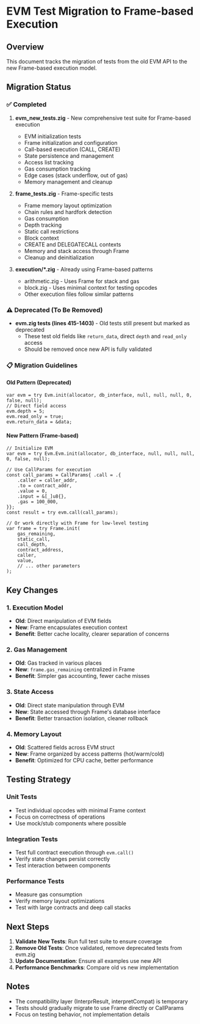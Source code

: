 # EVM Test Migration to Frame-based Execution

## Overview
This document tracks the migration of tests from the old EVM API to the new Frame-based execution model.

## Migration Status

### ✅ Completed
1. **evm_new_tests.zig** - New comprehensive test suite for Frame-based execution
   - EVM initialization tests
   - Frame initialization and configuration
   - Call-based execution (CALL, CREATE)
   - State persistence and management
   - Access list tracking
   - Gas consumption tracking
   - Edge cases (stack underflow, out of gas)
   - Memory management and cleanup

2. **frame_tests.zig** - Frame-specific tests
   - Frame memory layout optimization
   - Chain rules and hardfork detection
   - Gas consumption
   - Depth tracking
   - Static call restrictions
   - Block context
   - CREATE and DELEGATECALL contexts
   - Memory and stack access through Frame
   - Cleanup and deinitialization

3. **execution/*.zig** - Already using Frame-based patterns
   - arithmetic.zig - Uses Frame for stack and gas
   - block.zig - Uses minimal context for testing opcodes
   - Other execution files follow similar patterns

### ⚠️ Deprecated (To Be Removed)
- **evm.zig tests (lines 415-1403)** - Old tests still present but marked as deprecated
  - These test old fields like `return_data`, direct `depth` and `read_only` access
  - Should be removed once new API is fully validated

### 📋 Migration Guidelines

#### Old Pattern (Deprecated)
```zig
var evm = try Evm.init(allocator, db_interface, null, null, null, 0, false, null);
// Direct field access
evm.depth = 5;
evm.read_only = true;
evm.return_data = &data;
```

#### New Pattern (Frame-based)
```zig
// Initialize EVM
var evm = try Evm.Evm.init(allocator, db_interface, null, null, null, 0, false, null);

// Use CallParams for execution
const call_params = CallParams{ .call = .{
    .caller = caller_addr,
    .to = contract_addr,
    .value = 0,
    .input = &[_]u8{},
    .gas = 100_000,
}};
const result = try evm.call(call_params);

// Or work directly with Frame for low-level testing
var frame = try Frame.init(
    gas_remaining,
    static_call,
    call_depth,
    contract_address,
    caller,
    value,
    // ... other parameters
);
```

## Key Changes

### 1. Execution Model
- **Old**: Direct manipulation of EVM fields
- **New**: Frame encapsulates execution context
- **Benefit**: Better cache locality, clearer separation of concerns

### 2. Gas Management
- **Old**: Gas tracked in various places
- **New**: `frame.gas_remaining` centralized in Frame
- **Benefit**: Simpler gas accounting, fewer cache misses

### 3. State Access
- **Old**: Direct state manipulation through EVM
- **New**: State accessed through Frame's database interface
- **Benefit**: Better transaction isolation, cleaner rollback

### 4. Memory Layout
- **Old**: Scattered fields across EVM struct
- **New**: Frame organized by access patterns (hot/warm/cold)
- **Benefit**: Optimized for CPU cache, better performance

## Testing Strategy

### Unit Tests
- Test individual opcodes with minimal Frame context
- Focus on correctness of operations
- Use mock/stub components where possible

### Integration Tests
- Test full contract execution through `evm.call()`
- Verify state changes persist correctly
- Test interaction between components

### Performance Tests
- Measure gas consumption
- Verify memory layout optimizations
- Test with large contracts and deep call stacks

## Next Steps

1. **Validate New Tests**: Run full test suite to ensure coverage
2. **Remove Old Tests**: Once validated, remove deprecated tests from evm.zig
3. **Update Documentation**: Ensure all examples use new API
4. **Performance Benchmarks**: Compare old vs new implementation

## Notes

- The compatibility layer (InterprResult, interpretCompat) is temporary
- Tests should gradually migrate to use Frame directly or CallParams
- Focus on testing behavior, not implementation details